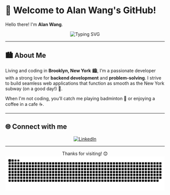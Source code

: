 # 🗽 Welcome to Alan Wang's GitHub!

Hello there! I'm **Alan Wang**.
<div align="center">
  <img src="https://readme-typing-svg.herokuapp.com?font=Fira+Code&size=22&duration=3000&pause=1000&color=36BCF7FF&center=true&vCenter=true&width=435&lines=Full+Stack+Developer" alt="Typing SVG" />
</div>

---

## 🏙 About Me

Living and coding in **Brooklyn, New York** 🏙, I’m a passionate developer with a strong love for **backend development** and **problem-solving**. I strive to build seamless web applications that function as smooth as the New York subway (on a good day!) 🚆.  

When I'm not coding, you’ll catch me playing badminton 🏸 or enjoying a coffee in a cafe ☕️.

---

## 🌐 Connect with me

<div align="center">
  <a href="https://www.linkedin.com/in/wang-alan/" target="_blank" rel="noopener">
    <img src="https://img.shields.io/badge/LinkedIn-%230077B5.svg?&style=for-the-badge&logo=linkedin&logoColor=white" alt="LinkedIn" />
  </a>
</div>

---

<div align="center">
  Thanks for visiting! 😊
</div>

<div align="center">
  <img src="https://raw.githubusercontent.com/Platane/snk/output/github-contribution-grid-snake.svg" alt="Snake animation" />
</div>
